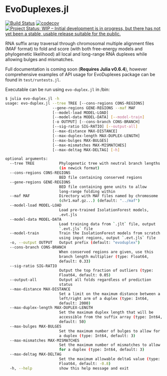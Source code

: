 # EvoDuplexes.jl

[![Build Status](https://travis-ci.com/timbitz/EvoDuplexes.jl.svg?token=R7mZheNGhsReQ7hn2gdf&branch=master)](https://travis-ci.com/timbitz/EvoDuplexes.jl)
[![codecov](https://codecov.io/gh/timbitz/EvoDuplexes.jl/branch/master/graph/badge.svg)](https://codecov.io/gh/timbitz/EvoDuplexes.jl)
[![Project Status: WIP – Initial development is in progress, but there has not yet been a stable, usable release suitable for the public.](http://www.repostatus.org/badges/latest/wip.svg)](http://www.repostatus.org/#wip)

RNA suffix array traversal through chromosomal multiple alignment files (MAF format) to fold and score (with both free-energy models and phylogenetic likelihood) all local and long-range RNA duplexes while allowing bulges and mismatches.

Full documentation is coming soon (**Requires Julia v0.6.4**), however comprehensive examples of API usage for EvoDuplexes package can be found in `test/runtests.jl`.

Executable can be run using `evo-duplex.jl` in /bin:
```bash
$ julia evo-duplex.jl -h
usage: evo-duplex.jl --tree TREE [--cons-regions CONS-REGIONS]
                     --gene-regions GENE-REGIONS --maf MAF
                     [--model-load MODEL-LOAD]
                     [--model-data MODEL-DATA] [--model-train]
                     [-o OUTPUT] [--cons-branch CONS-BRANCH]
                     [--sig-ratio SIG-RATIO] [--output-all]
                     [--max-distance MAX-DISTANCE]
                     [--max-duplex-length MAX-DUPLEX-LENGTH]
                     [--max-bulges MAX-BULGES]
                     [--max-mismatches MAX-MISMATCHES]
                     [--max-deltag MAX-DELTAG] [-h]

optional arguments:
  --tree TREE           Phylogenetic tree with neutral branch lengths
                        (in newick format)
  --cons-regions CONS-REGIONS
                        BED file containing conserved regions
  --gene-regions GENE-REGIONS
                        BED file containing gene units to allow
                        long-range folding within
  --maf MAF             Directory with MAF files named by chromosome
                        (chr1.maf.gz...) (default: "../maf")
  --model-load MODEL-LOAD
                        Load pre-trained IsolationForest models,
                        .evt.jls
  --model-data MODEL-DATA
                        Load training data from `.jlt` file, output
                        `.evt.jls` file
  --model-train         Train the IsolationForest models from scratch
                        using input regions, output `.evt.jls` file
  -o, --output OUTPUT   Output prefix (default: "evoduplex")
  --cons-branch CONS-BRANCH
                        When conserved regions are given, use this
                        branch length multiplier (type: Float64,
                        default: 0.33)
  --sig-ratio SIG-RATIO
                        Output the top fraction of outliers (type:
                        Float64, default: 0.05)
  --output-all          Output all folds regardless of prediction
                        status
  --max-distance MAX-DISTANCE
                        Set a limit on the maximum distance between a
                        left/right arm of a duplex (type: Int64,
                        default: 2000)
  --max-duplex-length MAX-DUPLEX-LENGTH
                        Set the maximum duplex length that will be
                        accessible from the suffix array (type: Int64,
                        default: 50)
  --max-bulges MAX-BULGES
                        Set the maximum number of bulges to allow for
                        a duplex (type: Int64, default: 3)
  --max-mismatches MAX-MISMATCHES
                        Set the maximum number of mismatches to allow
                        for a duplex (type: Int64, default: 3)
  --max-deltag MAX-DELTAG
                        Set the maximum allowable deltaG value (type:
                        Float64, default: -0.8)
  -h, --help            show this help message and exit
```
